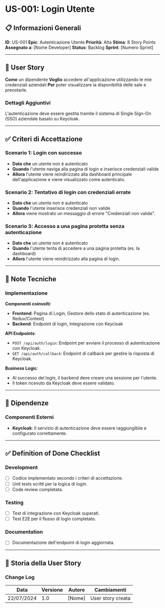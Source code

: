 # US-001: Login Utente

## 📋 Informazioni Generali
**ID**: US-001
**Epic**: Autenticazione Utente
**Priorità**: Alta
**Stima**: 8 Story Points
**Assegnato a**: [Nome Developer]
**Status**: Backlog
**Sprint**: [Numero Sprint]

---

## 👤 User Story

**Come** un dipendente
**Voglio** accedere all'applicazione utilizzando le mie credenziali aziendali
**Per** poter visualizzare la disponibilità delle sale e prenotarle.

### Dettagli Aggiuntivi
L'autenticazione deve essere gestita tramite il sistema di Single Sign-On (SSO) aziendale basato su Keycloak.

---

## ✅ Criteri di Accettazione

### Scenario 1: Login con successo
- **Dato che** un utente non è autenticato
- **Quando** l'utente naviga alla pagina di login e inserisce credenziali valide
- **Allora** l'utente viene reindirizzato alla dashboard principale dell'applicazione e viene visualizzato come autenticato.

### Scenario 2: Tentativo di login con credenziali errate
- **Dato che** un utente non è autenticato
- **Quando** l'utente inserisce credenziali non valide
- **Allora** viene mostrato un messaggio di errore "Credenziali non valide".

### Scenario 3: Accesso a una pagina protetta senza autenticazione
- **Dato che** un utente non è autenticato
- **Quando** l'utente tenta di accedere a una pagina protetta (es. la dashboard)
- **Allora** l'utente viene reindirizzato alla pagina di login.

---

## 🔧 Note Tecniche

### Implementazione
**Componenti coinvolti**:
- **Frontend**: Pagina di Login, Gestore dello stato di autenticazione (es. Redux/Context)
- **Backend**: Endpoint di login, Integrazione con Keycloak

**API Endpoints**:
- `POST /api/auth/login`: Endpoint per avviare il processo di autenticazione con Keycloak.
- `GET /api/auth/callback`: Endpoint di callback per gestire la risposta di Keycloak.

**Business Logic**:
- Al successo del login, il backend deve creare una sessione per l'utente.
- Il token ricevuto da Keycloak deve essere validato.

---

## 🔗 Dipendenze

### Componenti Esterni
- **Keycloak**: Il servizio di autenticazione deve essere raggiungibile e configurato correttamente.

---

## ✅ Definition of Done Checklist

### Development
- [ ] Codice implementato secondo i criteri di accettazione.
- [ ] Unit tests scritti per la logica di login.
- [ ] Code review completata.

### Testing
- [ ] Test di integrazione con Keycloak superati.
- [ ] Test E2E per il flusso di login completato.

### Documentation
- [ ] Documentazione dell'endpoint di login aggiornata.
---

## 📅 Storia della User Story

### Change Log
| Data | Versione | Autore | Cambiamenti |
|---|---|---|---|
| 22/07/2024 | 1.0 | [Nome] | User story creata |
